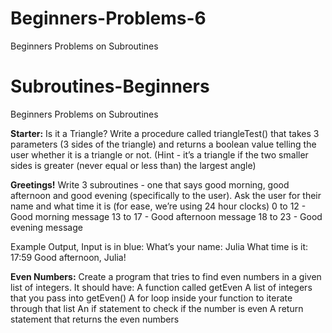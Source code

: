# Beginners-Problems-6
Beginners Problems on Subroutines

# Subroutines-Beginners
Beginners Problems on Subroutines

**Starter:**
Is it a Triangle?
Write a procedure called triangleTest() that takes 3 parameters (3 sides of the triangle) and returns a boolean value telling the user whether it is a triangle or not. 
(Hint - it’s a triangle if the two smaller sides is greater (never equal or less than) the largest angle)

**Greetings!**
Write 3 subroutines - one that says good morning, good afternoon and good evening (specifically to the user). 
Ask the user for their name and what time it is (for ease, we’re using 24 hour clocks)
0 to 12 - Good morning message
13 to 17 - Good afternoon message
18 to 23 - Good evening message

Example Output, Input is in blue:
What’s your name: Julia
What time is it: 17:59
Good afternoon, Julia!


**Even Numbers:**
Create a program that tries to find even numbers in a given list of integers. 
It should have:
A function called getEven
A list of integers that you pass into getEven()
A for loop inside your function to iterate through that list
An if statement to check if the number is even
A return statement that returns the even numbers

